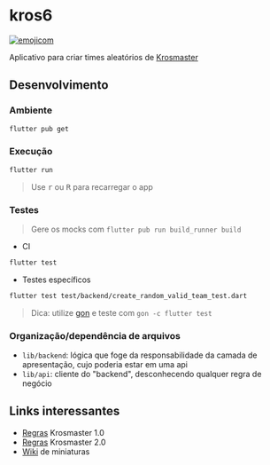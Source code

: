 # kros6

[![emojicom](https://img.shields.io/badge/emojicom-%F0%9F%90%9B%20%F0%9F%86%95%20%F0%9F%92%AF%20%F0%9F%91%AE%20%F0%9F%86%98%20%F0%9F%92%A4-%23fff)](http://neni.dev/emojicom)

Aplicativo para criar times aleatórios de [Krosmaster](http://www.krosmaster.com/)

<!-- ## Utilização -->

<!-- 1. Baixe o app pela [Play Store]() ou pela [release]()-->
<!-- 2. Gere o time  -->
<!-- Print -->

## Desenvolvimento

### Ambiente

```sh
flutter pub get
```

### Execução

```sh
flutter run
```
> Use <kbd>r</kbd> ou <kbd>R</kbd> para recarregar o app

### Testes

> Gere os mocks com ``flutter pub run build_runner build``

- CI
```sh
flutter test
```

- Testes específicos

```sh
flutter test test/backend/create_random_valid_team_test.dart
```

> Dica: utilize [gon](https://github.com/nenitf/gon) e teste com ``gon -c flutter test``

### Organização/dependência de arquivos

- `lib/backend`: lógica que foge da responsabilidade da camada de apresentação, cujo poderia estar em uma api
- `lib/api`: cliente do "backend", desconhecendo qualquer regra de negócio

## Links interessantes

- [Regras](https://www.fgbradleys.com/rules/rules3/KrosmasterArenaRules.pdf) Krosmaster 1.0
- [Regras](https://cmon-files.s3.amazonaws.com/pdf/assets_item/resource/45/Rulebook_Krosmaster_Arena.pdf) Krosmaster 2.0
- [Wiki](https://krosarchive.es/PT/seasons) de miniaturas
